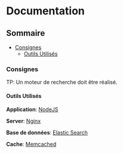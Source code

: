 # Documentation

## Sommaire

* [Consignes](#consignes)
  * [Outils Utilisés](#outils-utilisés)

### Consignes

TP: Un moteur de recherche doit être réalisé.

#### Outils Utilisés

**Application**: [NodeJS](https://nodejs.org/en/)

**Server**: [Nginx](https://www.nginx.com/)

**Base de données**: [Elastic Search](https://www.elastic.co/fr/elasticsearch)

**Cache**: [Memcached](https://memcached.org/)
